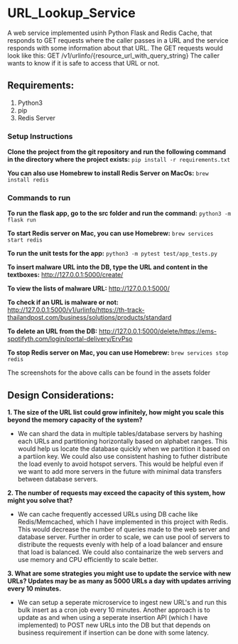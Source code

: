 # URL_Lookup_Service
A web service implemented usinh Python Flask and Redis Cache, that responds to GET requests where the caller passes in a URL and the service responds with some information about that URL. The GET requests would look like this:
GET /v1/urlinfo/{resource_url_with_query_string}
The caller wants to know if it is safe to access that URL or not. 

## Requirements: 
1. Python3
2. pip
3. Redis Server 

### Setup Instructions 
**Clone the project from the git repository and run the following command in the directory where the project exists:**
 ```pip install -r requirements.txt```  

**You can also use Homebrew to install Redis Server on MacOs:**
```brew install redis```

### Commands to run
**To run the flask app, go to the src folder and run the command:**
```python3 -m flask run```

**To start Redis server on Mac, you can use Homebrew:**
```brew services start redis```

**To run the unit tests for the app:**
 ```python3 -m pytest test/app_tests.py```

**To insert malware URL into the DB, type the URL and content in the textboxes:**
http://127.0.0.1:5000/create/

**To view the lists of malware URL:** 
http://127.0.0.1:5000/

**To check if an URL is malware or not:**
http://127.0.0.1:5000/v1/urlinfo/https://th-track-thailandpost.com/business/solutions/products/standard

**To delete an URL from the DB:**
http://127.0.0.1:5000/delete/https://ems-spotifyth.com/login/portal-delivery/ErvPso

**To stop Redis server on Mac, you can use Homebrew:**
```brew services stop redis```

The screenshots for the above calls can be found in the assets folder

## Design Considerations: 
**1. The size of the URL list could grow infinitely, how might you scale this beyond the memory capacity of the system?**

- We can shard the data in multiple tables/database servers by hashing each URLs and partitioning horizontally based on alphabet ranges. This would help us locate the database quickly when we partition it based on a partiion key. We could also use consistent hashing to futher distribute the load evenly to avoid hotspot servers. This would be helpful even if we want to add more servers in the future with minimal data transfers between database servers.

**2. The number of requests may exceed the capacity of this system, how might you solve that?**

- We can cache frequently accessed URLs using DB cache like Redis/Memcached, which I have implemented in this project with Redis. This would decrease the number of queries made to the web server and database server. Further in order to scale, we can use pool of servers to distribute the requests evenly with help of a load balancer and ensure that load is balanced. We could also containarize the web servers and use memory and CPU efficiently to scale better. 

**3. What are some strategies you might use to update the service with new URLs? Updates may be as many as 5000 URLs a day with updates arriving every 10 minutes.**

- We can setup a seperate microservice to ingest new URL's and run this bulk insert as a cron job every 10 minutes. Another approach is to update as and when using a seperate insertion API (which I have implemented) to POST new URLs into the DB but that depends on business requirement if insertion can be done with some latency.
